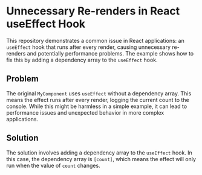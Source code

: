 # Unnecessary Re-renders in React useEffect Hook

This repository demonstrates a common issue in React applications: an `useEffect` hook that runs after every render, causing unnecessary re-renders and potentially performance problems.  The example shows how to fix this by adding a dependency array to the `useEffect` hook.

## Problem

The original `MyComponent` uses `useEffect` without a dependency array. This means the effect runs after every render, logging the current count to the console. While this might be harmless in a simple example, it can lead to performance issues and unexpected behavior in more complex applications.

## Solution

The solution involves adding a dependency array to the `useEffect` hook. In this case, the dependency array is `[count]`, which means the effect will only run when the value of `count` changes.